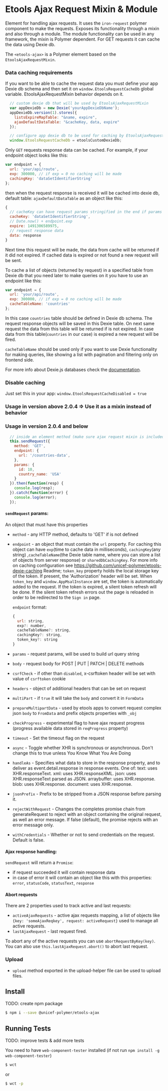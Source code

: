 # Etools Ajax Request Mixin & Module

Element for handling ajax requests.
It uses the `iron-request` polymer component to make the requests.
Exposes its functionality through a mixin and also through a module. The module functionality can be used in any framework, the mixin is Polymer dependent.
For GET requests it can cache the data using Dexie db.

The `<etools-ajax>` is a Polymer element based on the `EtoolsAjaxRequestMixin`.

### Data caching requirements

If you want to be able to cache the request data you must define your app Dexie db schema and then
set it on `window.EtoolsRequestCacheDb` global variable. EtoolsAjaxRequestMixin behavior depends on it.

```javascript
  // custom dexie db that will be used by EtoolsAjaxRequestMixin
  var appDexieDb = new Dexie('yourAppDexieDbName');
  appDexieDb.version(1).stores({
    listsExpireMapTable: "&name, expire",
    ajaxDefaultDataTable: "&cacheKey, data, expire"
  });

  // configure app dexie db to be used for caching by EtoolsAjaxRequestMixin.
  window.EtoolsRequestCacheDb = etoolsCustomDexieDb;
```
Only `GET` requests response data can be cached.
For example, if your endpoint object looks like this:
```javascript
var endpoint = {
  url: 'your/api/route',
  exp: 300000, // if exp = 0 no caching will be made
  cachingKey: 'dataSetIdentifierString'
};
```
then when the request response is received it will be cached into dexie db, default table: `ajaxDefaultDataTable`
as an object like this:
```javascript
{
  // cacheKey can have request params stringified in the end if params were provided in sendRequest options
  cacheKey: 'dataSetIdentifierString',
  // Date.now() + endpoint.exp
  expire: 1491306589975,
  // request response data
  data: response
}
```

Next time this request will be made, the data from cache will be returned if it did not expired. If cached data is
expired or not found a new request will be sent.

To cache a list of objects (returned by request) in a specified table from Dexie db that you need later to make
queries on it you have to use an endpoint like this:

```javascript
var endpoint = {
  url: 'your/api/route',
  exp: 300000, // if exp = 0 no caching will be made
  cacheTableName: 'countries'
};
```

In this case `countries` table should be defined in Dexie db schema. The request response objects will be saved in
this Dexie table. On next same request the data from this table will be returned if is not expired.
In case data from this table(`countries` in our case) is expired a new request will be fired.

`cacheTableName` should be used only if you want to use Dexie functionality for making queries,
like showing a list with pagination and filtering only on frontend side.

For more info about Dexie.js databases check the [documentation](http://dexie.org/).

### Disable caching

Just set this in your app: `window.EtoolsRequestCacheDisabled = true`

### Usage in version above 2.0.4  => Use it as a mixin instead of behavior
### Usage in version 2.0.4 and below

```javascript
  // inside an element method (make sure ajax request mixin is included)
  this.sendRequest({
    method: 'GET',
    endpoint: {
      url: '/countries-data',
    },
    params: {
      id: 10,
      country_name: 'USA'
    }
  }).then(function(resp) {
    console.log(resp);
  }).catch(function(error) {
    console.log(error);
  });

```

#### `sendRequest` params:
An object that must have this properties
* `method` - any HTTP method, defaults to 'GET' if is not defined
* `endpoint` - an object that must contain the `url` property.
For caching this object can
have `exp`(time to cache data in milliseconds), `cachingKey`(any string) ,`cacheTableName`(the Dexie table name,
where you can store a list of objects from server response) or `sharedDbCachingKey`.
 For more info on caching configuration see https://github.com/unicef-polymer/etools-dexie-caching Readme;
`token_key` property holds the local storage key of the token. If present, the 'Authorization' header will be set.
When `token_key` and `window.AppMsalInstance` are set, the token is automatically added to the request. If the token is expired, a silent token refresh will be done. If the silent token refresh errors out the page is reloaded in order to be redirected to the `Sign in` page.

  `endpoint` format:
  ```javascript
  {
    url: string,
    exp?: number,
    cacheTableName?: string,
    cachingKey?: string,
    token_key?: string
  }
  ```
* `params` - request params, will be used to build url query string
* `body` - request body for POST | PUT | PATCH | DELETE methods
* `csrfCheck` - if other than `disabled`, x-csrftoken header will be set with value of `csrftoken` cookie
* `headers` - object of additional headers that can be set on request
* `multiPart` - if `true` it will take the `body` and convert it in `FormData`
* `prepareMultipartData` - used by etools apps to convert request complex json `body` to `FromData` and prefix objects
properties with `_obj`
* `checkProgress` - experimental flag to have ajax request progress (progress available data stored in `reqProgress`
property)
* `timeout` - Set the timeout flag on the request
* `async` - Toggle whether XHR is synchronous or asynchronous. Don't change this to true unless You Know What You Are Doing
* `handleAs` - Specifies what data to store in the response property,
    and to deliver as event.detail.response in response events.
    One of:
    text: uses XHR.responseText.
    xml: uses XHR.responseXML.
    json: uses XHR.responseText parsed as JSON.
    arraybuffer: uses XHR.response.
    blob: uses XHR.response.
    document: uses XHR.response.
* `jsonPrefix` - Prefix to be stripped from a JSON response before parsing it.
* `rejectWithRequest` - Changes the completes promise chain from generateRequest to reject with an object containing the original request, as well an error message. If false (default), the promise rejects with an error message only.
* `withCredentials` - Whether or not to send credentials on the request. Default is false.

#### Ajax response handling:

`sendRequest` will return a `Promise`:
- if request succeeded it will contain response data
- in case of error it will contain an object like this with this properties:
`error`, `statusCode`, `statusText`, `response`

#### Abort requests

There are 2 properties used to track active and last requests:
* `activeAjaxRequests` - active ajax requests mapping, a list of objects like `{key: 'someAjaxReqkey', request: activeRequest}`
used to manage all active requests.
* `lastAjaxRequest` - last request fired.

To abort any of the active requests you can use `abortRequestByKey(key)`.
You can also use `this.lastAjaxRequest.abort()` to abort last request.

### Upload
* `upload` method exported in the upload-helper file can be used to upload files.

## Install
TODO: create npm package
```bash
$ npm i --save @unicef-polymer/etools-ajax
```

## Running Tests

TODO: improve tests & add more tests

You need to have `web-component-tester` installed (if not run `npm install -g web-component-tester`)
```bash
$ wct
```
or
```bash
$ wct -p
```
